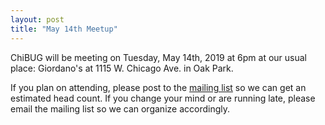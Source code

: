 ```yaml
---
layout: post
title: "May 14th Meetup"
---
```


ChiBUG will be meeting on
Tuesday, May 14th, 2019
at
6pm
at
our usual place: Giordano's at 1115 W. Chicago Ave. in Oak Park.

If you plan on attending, please post to the
[mailing list](/lists/talk)
so we can get an estimated head count.
If you change your mind or are running late, please email the mailing list so
we can organize accordingly.
